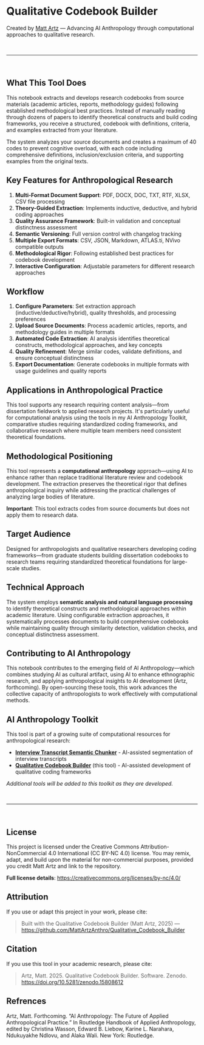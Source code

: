# Qualitative Codebook Builder

Created by [Matt Artz](https://www.mattartz.me/) — Advancing AI Anthropology through computational approaches to qualitative research.



<br>

---

<br>

## What This Tool Does

This notebook extracts and develops research codebooks from source materials (academic articles, reports, methodology guides) following established methodological best practices. Instead of manually reading through dozens of papers to identify theoretical constructs and build coding frameworks, you receive a structured, codebook with definitions, criteria, and examples extracted from your literature.

The system analyzes your source documents and creates a maximum of 40 codes to prevent cognitive overload, with each code including comprehensive definitions, inclusion/exclusion criteria, and supporting examples from the original texts.

## Key Features for Anthropological Research

1. **Multi-Format Document Support**: PDF, DOCX, DOC, TXT, RTF, XLSX, CSV file processing
2. **Theory-Guided Extraction**: Implements inductive, deductive, and hybrid coding approaches
3. **Quality Assurance Framework**: Built-in validation and conceptual distinctness assessment
4. **Semantic Versioning**: Full version control with changelog tracking
5. **Multiple Export Formats**: CSV, JSON, Markdown, ATLAS.ti, NVivo compatible outputs
6. **Methodological Rigor**: Following established best practices for codebook development
7. **Interactive Configuration**: Adjustable parameters for different research approaches

## Workflow

1. **Configure Parameters**: Set extraction approach (inductive/deductive/hybrid), quality thresholds, and processing preferences
2. **Upload Source Documents**: Process academic articles, reports, and methodology guides in multiple formats
3. **Automated Code Extraction**: AI analysis identifies theoretical constructs, methodological approaches, and key concepts
4. **Quality Refinement**: Merge similar codes, validate definitions, and ensure conceptual distinctness
5. **Export Documentation**: Generate codebooks in multiple formats with usage guidelines and quality reports

## Applications in Anthropological Practice

This tool supports any research requiring content analysis—from dissertation fieldwork to applied research projects. It's particularly useful for computational analysis using the tools in my AI Anthropology Toolkit, comparative studies requiring standardized coding frameworks, and collaborative research where multiple team members need consistent theoretical foundations.

## Methodological Positioning

This tool represents a **computational anthropology** approach—using AI to enhance rather than replace traditional literature review and codebook development. The extraction preserves the theoretical rigor that defines anthropological inquiry while addressing the practical challenges of analyzing large bodies of literature.

**Important**: This tool extracts codes from source documents but does not apply them to research data.

## Target Audience

Designed for anthropologists and qualitative researchers developing coding frameworks—from graduate students building dissertation codebooks to research teams requiring standardized theoretical foundations for large-scale studies.

## Technical Approach

The system employs **semantic analysis and natural language processing** to identify theoretical constructs and methodological approaches within academic literature. Using configurable extraction approaches, it systematically processes documents to build comprehensive codebooks while maintaining quality through similarity detection, validation checks, and conceptual distinctness assessment.

## Contributing to AI Anthropology

This notebook contributes to the emerging field of AI Anthropology—which combines studying AI as cultural artifact, using AI to enhance ethnographic research, and applying anthropological insights to AI development (Artz, forthcoming). By open-sourcing these tools, this work advances the collective capacity of anthropologists to work effectively with computational methods.

## AI Anthropology Toolkit

This tool is part of a growing suite of computational resources for anthropological research:

- **[Interview Transcript Semantic Chunker](https://github.com/MattArtzAnthro/Interview_Transcript_Semantic_Chunker)** - AI-assisted segmentation of interview transcripts
- **[Qualitative Codebook Builder](https://github.com/MattArtzAnthro/Qualitative_Codebook_Builder)** (this tool) - AI-assisted development of qualitative coding frameworks

*Additional tools will be added to this toolkit as they are developed.*

<br>

---

<br>

## License

This project is licensed under the Creative Commons Attribution-NonCommercial 4.0 International (CC BY-NC 4.0) license. You may remix, adapt, and build upon the material for non-commercial purposes, provided you credit Matt Artz and link to the repository.

**Full license details**: https://creativecommons.org/licenses/by-nc/4.0/

## Attribution   

If you use or adapt this project in your work, please cite:


> Built with the Qualitative Codebook Builder (Matt Artz, 2025) — https://github.com/MattArtzAnthro/Qualitative_Codebook_Builder


## Citation

If you use this tool in your academic research, please cite:


> Artz, Matt. 2025. Qualitative Codebook Builder. Software.
Zenodo. https://doi.org/10.5281/zenodo.15808612


## Refrences
Artz, Matt. Forthcoming. “AI Anthropology: The Future of Applied Anthropological Practice.” In Routledge Handbook of Applied Anthropology, edited by Christina Wasson, Edward B. Liebow, Karine L. Narahara, Ndukuyakhe Ndlovu, and Alaka Wali. New York: Routledge.
